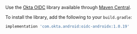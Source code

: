 ﻿Use the [Okta OIDC](https://github.com/okta/okta-oidc-android) library available through [Maven Central](https://search.maven.org/artifact/com.okta.android/oidc-androidx).

To install the library, add the following to your `build.gradle`:

```groovy
implementation 'com.okta.android:oidc-androidx:1.0.19'
```
